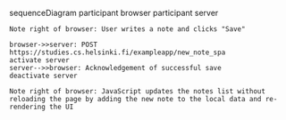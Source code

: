 sequenceDiagram
    participant browser
    participant server

    Note right of browser: User writes a note and clicks "Save"

    browser->>server: POST https://studies.cs.helsinki.fi/exampleapp/new_note_spa
    activate server
    server-->>browser: Acknowledgement of successful save
    deactivate server

    Note right of browser: JavaScript updates the notes list without reloading the page by adding the new note to the local data and re-rendering the UI
